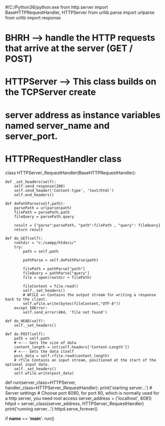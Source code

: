 #!C:/Python36/python.exe
from http.server import BaseHTTPRequestHandler, HTTPServer
from urllib.parse import urlparse
from urllib import response
# BHRH --> handle the HTTP requests that arrive at the server (GET / POST)
# HTTPServer -->  This class builds on the TCPServer create
# server address as instance variables named server_name and server_port.

# HTTPRequestHandler class
class HTTPServer_RequestHandler(BaseHTTPRequestHandler):

	def _set_headers(self):
		self.send_response(200)
		self.send_header('Content-type', 'text/html')
		self.end_headers()

	def doPathParse(self,path):
		parsePath = urlparse(path)
		filePath = parsePath.path
		fileQuery = parsePath.query

		result = {"parse":parsePath, "path":filePath , "query": fileQuery}
		return result

	def do_GET(self):
		rootdir = "c:/xampp/htdocs/"
		try:
			path = self.path

			pathParse = self.doPathParse(path)

			filePath = pathParse["path"]
			fileQuery = pathParse["query"]
			file = open(rootdir + filePath)

			fileContent = file.read()
			self._set_headers()
			# WFILE => Contains the output stream for writing a response back to the client.
			self.wfile.write(bytes(fileContent,"UTF-8"))
		except IOError:
			self.send_error(404, 'file not found')

	def do_HEAD(self):
		self._set_headers()

	def do_POST(self):
		path = self.path
		# <--- Gets the size of data
		content_length = int(self.headers['Content-Length'])
		# <--- Gets the data itself
		post_data = self.rfile.read(content_length)
		# rfile Contains an input stream, positioned at the start of the optional input data.
		self._set_headers()
		self.wfile.write(post_data)

def run(server_class=HTTPServer, handler_class=HTTPServer_RequestHandler):
	print('starting server...')
	# Server settings
	# Choose port 8080, for port 80, which is normally used for a http server, you need root access
	server_address = ('localhost', 8081)
	httpd = server_class(server_address, HTTPServer_RequestHandler)
	print('running server...')
	httpd.serve_forever()

if __name__ == '__main__':
	run()

